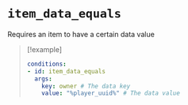 # `item_data_equals`

Requires an item to have a certain data value

> [!example]
> ```yaml
> conditions:
> - id: item_data_equals
>   args:
>     key: owner # The data key
>     value: "%player_uuid%" # The data value
> ```
